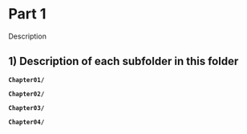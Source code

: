 # Part 1
Description

## 1) Description of each subfolder in this folder

__`Chapter01/`__

__`Chapter02/`__

__`Chapter03/`__

__`Chapter04/`__